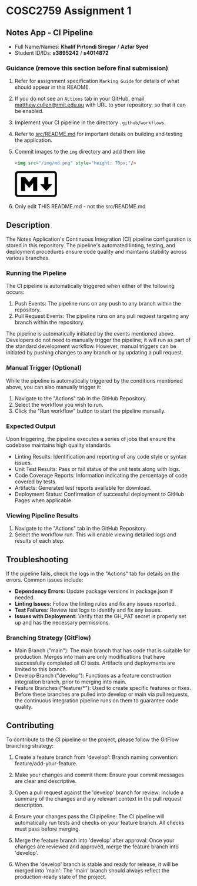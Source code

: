 # COSC2759 Assignment 1
## Notes App - CI Pipeline
- Full Name/Names: **Khalif Pirtondi Siregar** / **Azfar Syed**
- Student ID/IDs: **s3895242** / **s4014872**

### Guidance (remove this section before final submission)

1. Refer for assignment specification `Marking Guide` for details of what should appear in this README.

2. If you do not see an `Actions` tab in your GitHub, email matthew.cullen@rmit.edu.au with URL to your repository, so that it can be enabled.

3. Implement your CI pipeline in the directory `.github/workflows`.

4. Refer to [src/README.md](/src/README.md) for important details on building and testing the application.

5. Commit images to the `img` directory and add them like 
    ```html
    <img src="/img/md.png" style="height: 70px;"/>
    ```
    <img src="/img/md.png" style="height: 70px;"/>

6. Only edit THIS README.md - not the src/README.md

## Description

The Notes Application's Continuous Integration (CI) pipeline configuration is stored in this repository. The pipeline's automated linting, testing, and deployment procedures ensure code quality and maintains stability across various branches.

### Running the Pipeline

The CI pipeline is automatically triggered when either of the following occurs:
1. Push Events: The pipeline runs on any push to any branch within the repository.
2. Pull Request Events: The pipeline runs on any pull request targeting any branch within the repository.

The pipeline is automatically initiated by the events mentioned above. Developers do not need to manually trigger the pipeline; it will run as part of the standard development workflow. However, manual triggers can be initiated by pushing changes to any branch or by updating a pull request.

### Manual Trigger (Optional)
While the pipeline is automatically triggered by the conditions mentioned above, you can also manually trigger it:
1. Navigate to the "Actions" tab in the GitHub Repository.
2. Select the workflow you wish to run.
3. Click the "Run workflow" button to start the pipeline manually.

### Expected Output

Upon triggering, the pipeline executes a series of jobs that ensure the codebase maintains high quality standards. 

- Linting Results: Identification and reporting of any code style or syntax issues.
- Unit Test Results: Pass or fail status of the unit tests along with logs.
- Code Coverage Reports: Information indicating the percentage of code covered by tests.
- Artifacts: Generated test reports available for download.
- Deployment Status: Confirmation of successful deployment to GitHub Pages when applicable.

### Viewing Pipeline Results
1. Navigate to the "Actions" tab in the GitHub Repository.
2. Select the workflow run. This will enable viewing detailed logs and results of each step.


## Troubleshooting 

If the pipeline fails, check the logs in the "Actions" tab for details on the errors. Common issues include:

- **Dependency Errors:** Update package versions in package.json if needed.
- **Linting Issues:** Follow the linting rules and fix any issues reported.
- **Test Failures:** Review test logs to identify and fix any issues.
- **Issues with Deployment:** Verify that the GH_PAT secret is properly set up and has the necessary permissions.

### Branching Strategy (GitFlow)

- Main Branch ("main"): The main branch that has code that is suitable for production. Merges into main are only modifications that have successfully completed all CI tests. Artifacts and deployments are limited to this branch.
- Develop Branch ("develop"): Functions as a feature construction integration branch, prior to merging into main.
- Feature Branches ("feature/*"): Used to create specific features or fixes. Before these branches are pulled into develop or main via pull requests, the continuous integration pipeline runs on them to guarantee code quality.


## Contributing
To contribute to the CI pipeline or the project, please follow the GitFlow branching strategy:

1. Create a feature branch from 'develop':
Branch naming convention: feature/add-your-feature.

2. Make your changes and commit them:
Ensure your commit messages are clear and descriptive.

3. Open a pull request against the 'develop' branch for review:
Include a summary of the changes and any relevant context in the pull request description.

4. Ensure your changes pass the CI pipeline:
The CI pipeline will automatically run tests and checks on your feature branch. All checks must pass before merging.

5. Merge the feature branch into 'develop' after approval:
Once your changes are reviewed and approved, merge the feature branch into 'develop'.

6. When the 'develop' branch is stable and ready for release, it will be merged into 'main':
The 'main' branch should always reflect the production-ready state of the project.
